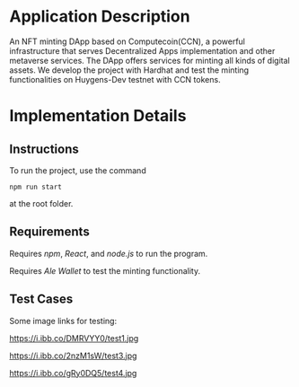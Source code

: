 # Application Description
An NFT minting DApp based on Computecoin(CCN), a powerful infrastructure that serves Decentralized Apps implementation and other metaverse services. The DApp offers services for minting all kinds of digital assets. We develop the project with Hardhat and test the minting functionalities on Huygens-Dev testnet with CCN tokens.

# Implementation Details
## Instructions
To run the project, use the command
``` shell
npm run start
```
at the root folder. 

## Requirements
Requires _npm_, _React_, and _node.js_ to run the program.

Requires _Ale Wallet_ to test the minting functionality.

## Test Cases
Some image links for testing:

https://i.ibb.co/DMRVYY0/test1.jpg

https://i.ibb.co/2nzM1sW/test3.jpg

https://i.ibb.co/gRy0DQ5/test4.jpg
